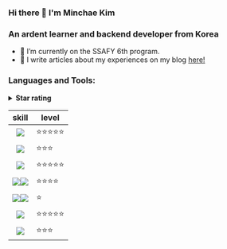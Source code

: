 ### Hi there 👋 I'm Minchae Kim

<h3 align="left">An ardent learner and backend developer from Korea</h3>

- 🌱 I’m currently on the SSAFY 6th program.
- 📝 I write articles about my experiences on my blog [here!](https://itzmeee.tistory.com)

<h3 align="left">Languages and Tools:</h3>
<details><summary><b>Star rating</b></summary>

<ul>

<li>⭐: Just started learning. Able to read and understand code.</li>

<li>⭐⭐: Able to adjust and modify code according to one's purpose.</li>

<li>⭐⭐⭐: Capable of implementing basic functions (e.g. signup, login, CRUD)</li>

<li>⭐⭐⭐⭐: Can use it to cooperate with others.</li>

<li>⭐⭐⭐⭐⭐: Can teach others about it.</li>

</ul>

</details></div>

<p align="center">
  
  | skill | level |
  |---|---|
  |<div align=center><img src="https://img.shields.io/badge/python-3776AB?style=for-the-badge&logo=python&logoColor=white"></div>|⭐⭐⭐⭐⭐|
  |<div align=center><img src="https://img.shields.io/badge/java-007396?style=for-the-badge&logo=java&logoColor=white"></div>|⭐⭐⭐|
  |<div align=center><img src="https://img.shields.io/badge/django-092E20?style=for-the-badge&logo=django&logoColor=white"></div>|⭐⭐⭐⭐⭐|
  |<div align=center><img src="https://img.shields.io/badge/spring-6DB33F?style=for-the-badge&logo=spring&logoColor=white"><img src="https://img.shields.io/badge/springboot-6DB33F?style=for-the-badge&logo=springboot&logoColor=white"></div>|⭐⭐⭐⭐|
  |<div align=center><img src="https://img.shields.io/badge/amazonaws-232F3E?style=for-the-badge&logo=amazonaws&logoColor=white"><img src="https://img.shields.io/badge/docker-2496ED?style=for-the-badge&logo=docker&logoColor=white"></div>|⭐|
  |<div align=center><img src="https://img.shields.io/badge/jirasoftware-0052CC?style=for-the-badge&logo=jirasoftware&logoColor=white"></div>|⭐⭐⭐⭐⭐|
  |<div align=center><img src="https://img.shields.io/badge/git-F05032?style=for-the-badge&logo=git&logoColor=white"></div>|⭐⭐⭐|
<div>
</p>

<!--<p><img align="left" src="https://github-readme-stats.vercel.app/api/top-langs?username=minchae9&show_icons=true&locale=en&layout=compact" alt="minchae9" /><img align="center" src="https://github-readme-stats.vercel.app/api?username=minchae9&show_icons=true&locale=en" alt="minchae9" /></p>

<p><img align="center" src="https://github-readme-streak-stats.herokuapp.com/?user=minchae9&" alt="minchae9" /></p>-->


<!--
**minchae9/minchae9** is a ✨ _special_ ✨ repository because its `README.md` (this file) appears on your GitHub profile.

Here are some ideas to get you started:

- 🔭 I’m currently working on ...
- 🌱 I’m currently learning ...
- 👯 I’m looking to collaborate on ...
- 🤔 I’m looking for help with ...
- 💬 Ask me about ...
- 📫 How to reach me: ...
- 😄 Pronouns: ...
- ⚡ Fun fact: ...
-->
